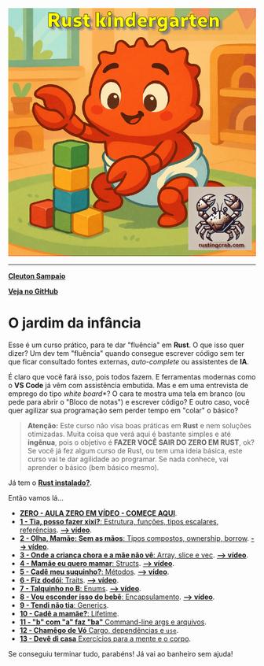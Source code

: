 <img src="logo.png" heigth=300>

---

[**Cleuton Sampaio**](https://linkedin.com/in/cleutonsampaio)

[**Veja no GitHub**](https://https://github.com/cleuton/rustingcrab/tree/main/rustkindergarten)

# O jardim da infância

Esse é um curso prático, para te dar "fluência" em **Rust**. O que isso quer dizer? Um dev tem "fluência" quando consegue escrever código sem ter que ficar consultado fontes externas, *auto-complete* ou assistentes de **IA**. 

É claro que você fará isso, pois todos fazem. E ferramentas modernas como o **VS Code** já vêm com assistência embutida. Mas e em uma entrevista de emprego do tipo *white board**? O cara te mostra uma tela em branco (ou pede para abrir o "Bloco de notas") e escrever código? E outro caso, você quer agilizar sua programação sem perder tempo em "colar" o básico? 

> **Atenção:** Este curso não visa boas práticas em **Rust** e nem soluções otimizadas. Muita coisa que verá aqui é bastante simples e até **ingênua**, pois o objetivo é **FAZER VOCÊ SAIR DO ZERO EM RUST**, ok? Se você já fez algum curso de Rust, ou tem uma ideia básica, este curso vai te dar agilidade ao programar. Se nada conhece, vai aprender o básico (bem básico mesmo).

Já tem o [**Rust instalado?**](./instalar_rust.md).

Então vamos lá... 

- [**ZERO - AULA ZERO EM VÍDEO - COMECE AQUI**](https://youtu.be/2awLyHNI3T8).
- [**1 - Tia, posso fazer xixi?**: Estrutura, funções, tipos escalares, referências](./licoes/licao1%20-%20do%20inicio%20bebe/). [**--> vídeo**](https://youtu.be/4Pp4zsnziDU).
- [**2 - Olha, Mamãe: Sem as mãos**: Tipos compostos, ownership, borrow](./licoes/licao2%20-%20sem%20as%20mãos%20-%20tipos%20compostos/). [**--> vídeo**](https://youtu.be/rxw6Q_Cm84U).
- [**3 - Onde a criança chora e a mãe não vê**: Array, slice e vec](./licoes/licao3%20-%20%20onde%20a%20criança%20chora%20e%20a%20mãe%20não%20vê%20-%20array%20-%20slice%20-%20vec/). [**--> vídeo**](https://youtu.be/GxQMSSvTkMM).
- [**4 - Mamãe eu quero mamar**: Structs](./licoes/licao4%20-%20Mamae%20eu%20quero%20mamar%20-%20structs/). [**--> vídeo**](https://youtu.be/ThUNWjLOkac).
- [**5 - Cadê meu suquinho?**: Métodos](./licoes/licao5%20-%20Cade%20meu%20suquinho%20-%20metodos/). [**--> vídeo**](https://youtu.be/cDkfrpKciH8?si=QT00U5ICzt-285C8).
- [**6 - Fiz dodói**: Traits](./licoes/licao6%20-%20Fiz%20dodói%20-%20Traits/). [**--> vídeo**](https://youtu.be/x1EWCiXkBe0).
- [**7 - Talquinho no B**: Enums](./licoes/licao7%20-%20Enums/). [**--> vídeo**](https://youtu.be/_S8jLALxGBU).
- [**8 - Vou esconder isso do bebê**: Encapsulamento](./licoes/licao8%20-%20Vou%20esconder%20isso%20do%20bebê%20-%20encapsulamento/). [**--> vídeo**](https://youtu.be/1aMsxI7IdVQ?si=X51g8QKRvP1ZGzkf).
- [**9 - Tendi não tia**: Generics](./licoes/licao9%20-%20Tendi%20não%20fessora%20-%20Generics/).
- [**10 - Cadê a mamãe?**: Lifetime](./licoes/licao10%20-%20cadê%20a%20mamãe%20-%20lifetime/).
- [**11 - "b" com "a" faz "ba"** Command-line args e arquivos](./licoes/licao11%20-%20b%20com%20a%20faz%20ba%20-%20command-line%20args/).
- [**12 - Chamêgo de Vó** Cargo, dependências e `use`](./licoes/licao12%20-%20Cargo,%20dependencies%20e%20use/).
- [**13 - Devê di casa** Exercícios para a mente e o corpo](./licoes/licao13%20-%20devê%20di%20casa%20-%20exercicios%20para%20a%20mente%20e%20o%20corpo/).

Se conseguiu terminar tudo, parabéns! Já vai ao banheiro sem ajuda!




